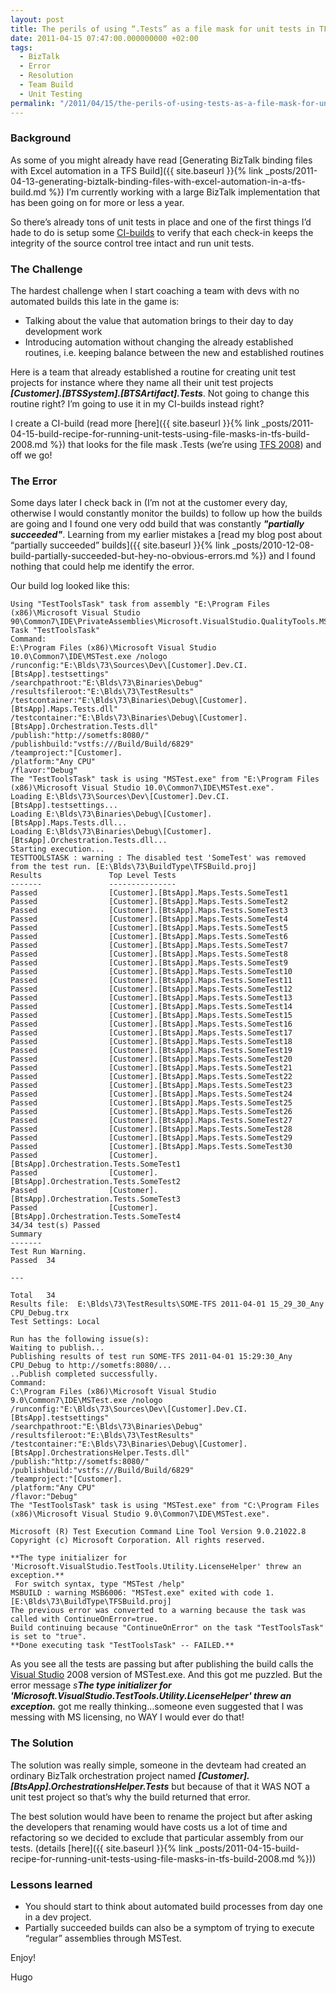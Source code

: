 ```yaml
---
layout: post
title: The perils of using “.Tests” as a file mask for unit tests in TFS Build
date: 2011-04-15 07:47:00.000000000 +02:00
tags:
  - BizTalk
  - Error
  - Resolution
  - Team Build
  - Unit Testing
permalink: "/2011/04/15/the-perils-of-using-tests-as-a-file-mask-for-unit-tests-in-tfs-build/"
---
```


### Background

As some of you might already have read [Generating BizTalk binding files with Excel automation in a TFS Build]({{ site.baseurl }}{% link _posts/2011-04-13-generating-biztalk-binding-files-with-excel-automation-in-a-tfs-build.md %}) I’m currently working with a large BizTalk implementation that has been going on for more or less a year.

So there’s already tons of unit tests in place and one of the first things I’d hade to do is setup some [CI-builds](http://en.wikipedia.org/wiki/Continuous_integration) to verify that each check-in keeps the integrity of the source control tree intact and run unit tests.

### The Challenge

The hardest challenge when I start coaching a team with devs with no automated builds this late in the game is:

- Talking about the value that automation brings to their day to day development work
- Introducing automation without changing the already established routines, i.e. keeping balance between the new and established routines

Here is a team that already established a routine for creating unit test projects for instance where they name all their unit test projects _**[Customer].[BTSSystem].[BTSArtifact].Tests**_. Not going to change this routine right? I’m going to use it in my CI-builds instead right?

I create a CI-build (read more [here]({{ site.baseurl }}{% link _posts/2011-04-15-build-recipe-for-running-unit-tests-using-file-masks-in-tfs-build-2008.md %}) that looks for the file mask .Tests (we’re using [TFS 2008](http://msdn.microsoft.com/en-us/vstudio/ff637362)) and off we go!

### The Error

Some days later I check back in (I’m not at the customer every day, otherwise I would constantly monitor the builds) to follow up how the builds are going and I found one very odd build that was constantly _**"partially succeeded"**_. Learning from my earlier mistakes a [read my blog post about “partially succeeded” builds]({{ site.baseurl }}{% link _posts/2010-12-08-build-partially-succeeded-but-hey-no-obvious-errors.md %}) and I found nothing that could help me identify the error.

Our build log looked like this:

```log
Using "TestToolsTask" task from assembly "E:\Program Files (x86)\Microsoft Visual Studio 90\Common7\IDE\PrivateAssemblies\Microsoft.VisualStudio.QualityTools.MSBuildTasks.dll".
Task "TestToolsTask"
Command:
E:\Program Files (x86)\Microsoft Visual Studio 10.0\Common7\IDE\MSTest.exe /nologo
/runconfig:"E:\Blds\73\Sources\Dev\[Customer].Dev.CI.[BtsApp].testsettings"
/searchpathroot:"E:\Blds\73\Binaries\Debug"
/resultsfileroot:"E:\Blds\73\TestResults"
/testcontainer:"E:\Blds\73\Binaries\Debug\[Customer].[BtsApp].Maps.Tests.dll"
/testcontainer:"E:\Blds\73\Binaries\Debug\[Customer].[BtsApp].Orchestration.Tests.dll"
/publish:"http://sometfs:8080/"
/publishbuild:"vstfs:///Build/Build/6829"
/teamproject:"[Customer].
/platform:"Any CPU"
/flavor:"Debug"
The "TestToolsTask" task is using "MSTest.exe" from "E:\Program Files (x86)\Microsoft Visual Studio 10.0\Common7\IDE\MSTest.exe".
Loading E:\Blds\73\Sources\Dev\[Customer].Dev.CI.[BtsApp].testsettings...
Loading E:\Blds\73\Binaries\Debug\[Customer].[BtsApp].Maps.Tests.dll...
Loading E:\Blds\73\Binaries\Debug\[Customer].[BtsApp].Orchestration.Tests.dll...
Starting execution...
TESTTOOLSTASK : warning : The disabled test 'SomeTest' was removed from the test run. [E:\Blds\73\BuildType\TFSBuild.proj]
Results               Top Level Tests
-------               ---------------
Passed                [Customer].[BtsApp].Maps.Tests.SomeTest1
Passed                [Customer].[BtsApp].Maps.Tests.SomeTest2
Passed                [Customer].[BtsApp].Maps.Tests.SomeTest3
Passed                [Customer].[BtsApp].Maps.Tests.SomeTest4
Passed                [Customer].[BtsApp].Maps.Tests.SomeTest5
Passed                [Customer].[BtsApp].Maps.Tests.SomeTest6
Passed                [Customer].[BtsApp].Maps.Tests.SomeTest7
Passed                [Customer].[BtsApp].Maps.Tests.SomeTest8
Passed                [Customer].[BtsApp].Maps.Tests.SomeTest9
Passed                [Customer].[BtsApp].Maps.Tests.SomeTest10
Passed                [Customer].[BtsApp].Maps.Tests.SomeTest11
Passed                [Customer].[BtsApp].Maps.Tests.SomeTest12
Passed                [Customer].[BtsApp].Maps.Tests.SomeTest13
Passed                [Customer].[BtsApp].Maps.Tests.SomeTest14
Passed                [Customer].[BtsApp].Maps.Tests.SomeTest15
Passed                [Customer].[BtsApp].Maps.Tests.SomeTest16
Passed                [Customer].[BtsApp].Maps.Tests.SomeTest17
Passed                [Customer].[BtsApp].Maps.Tests.SomeTest18
Passed                [Customer].[BtsApp].Maps.Tests.SomeTest19
Passed                [Customer].[BtsApp].Maps.Tests.SomeTest20
Passed                [Customer].[BtsApp].Maps.Tests.SomeTest21
Passed                [Customer].[BtsApp].Maps.Tests.SomeTest22
Passed                [Customer].[BtsApp].Maps.Tests.SomeTest23
Passed                [Customer].[BtsApp].Maps.Tests.SomeTest24
Passed                [Customer].[BtsApp].Maps.Tests.SomeTest25
Passed                [Customer].[BtsApp].Maps.Tests.SomeTest26
Passed                [Customer].[BtsApp].Maps.Tests.SomeTest27
Passed                [Customer].[BtsApp].Maps.Tests.SomeTest28
Passed                [Customer].[BtsApp].Maps.Tests.SomeTest29
Passed                [Customer].[BtsApp].Maps.Tests.SomeTest30
Passed                [Customer].[BtsApp].Orchestration.Tests.SomeTest1
Passed                [Customer].[BtsApp].Orchestration.Tests.SomeTest2
Passed                [Customer].[BtsApp].Orchestration.Tests.SomeTest3
Passed                [Customer].[BtsApp].Orchestration.Tests.SomeTest4
34/34 test(s) Passed
Summary
-------
Test Run Warning.
Passed  34

---

Total   34
Results file:  E:\Blds\73\TestResults\SOME-TFS 2011-04-01 15_29_30_Any CPU_Debug.trx
Test Settings: Local

Run has the following issue(s):
Waiting to publish...
Publishing results of test run SOME-TFS 2011-04-01 15:29:30_Any CPU_Debug to http://sometfs:8080/...
..Publish completed successfully.
Command:
C:\Program Files (x86)\Microsoft Visual Studio 9.0\Common7\IDE\MSTest.exe /nologo
/runconfig:"E:\Blds\73\Sources\Dev\[Customer].Dev.CI.[BtsApp].testsettings"
/searchpathroot:"E:\Blds\73\Binaries\Debug"
/resultsfileroot:"E:\Blds\73\TestResults"
/testcontainer:"E:\Blds\73\Binaries\Debug\[Customer].[BtsApp].OrchestrationsHelper.Tests.dll"
/publish:"http://sometfs:8080/"
/publishbuild:"vstfs:///Build/Build/6829"
/teamproject:"[Customer].
/platform:"Any CPU"
/flavor:"Debug"
The "TestToolsTask" task is using "MSTest.exe" from "C:\Program Files (x86)\Microsoft Visual Studio 9.0\Common7\IDE\MSTest.exe".

Microsoft (R) Test Execution Command Line Tool Version 9.0.21022.8
Copyright (c) Microsoft Corporation. All rights reserved.

**The type initializer for 'Microsoft.VisualStudio.TestTools.Utility.LicenseHelper' threw an exception.**
 For switch syntax, type "MSTest /help"
MSBUILD : warning MSB6006: "MSTest.exe" exited with code 1. [E:\Blds\73\BuildType\TFSBuild.proj]
The previous error was converted to a warning because the task was called with ContinueOnError=true.
Build continuing because "ContinueOnError" on the task "TestToolsTask" is set to "true".
**Done executing task "TestToolsTask" -- FAILED.**

```

As you see all the tests are passing but after publishing the build calls the [Visual Studio](http://www.microsoft.com/visualstudio/en-us) 2008 version of MSTest.exe. And this got me puzzled. But the error message _s**The type initializer for 'Microsoft.VisualStudio.TestTools.Utility.LicenseHelper' threw an exception.**_ got me really thinking…someone even suggested that I was messing with MS licensing, no WAY I would ever do that!

### The Solution

The solution was really simple, someone in the devteam had created an ordinary BizTalk orchestration project named _**[Customer].[BtsApp].OrchestrationsHelper.Tests**_ but because of that it WAS NOT a unit test project so that’s why the build returned that error.

The best solution would have been to rename the project but after asking the developers that renaming would have costs us a lot of time and refactoring so we decided to exclude that particular assembly from our tests. (details [here]({{ site.baseurl }}{% link _posts/2011-04-15-build-recipe-for-running-unit-tests-using-file-masks-in-tfs-build-2008.md %}))

### Lessons learned

- You should start to think about automated build processes from day one in a dev project.
- Partially succeeded builds can also be a symptom of trying to execute “regular” assemblies through MSTest.

Enjoy!

Hugo
